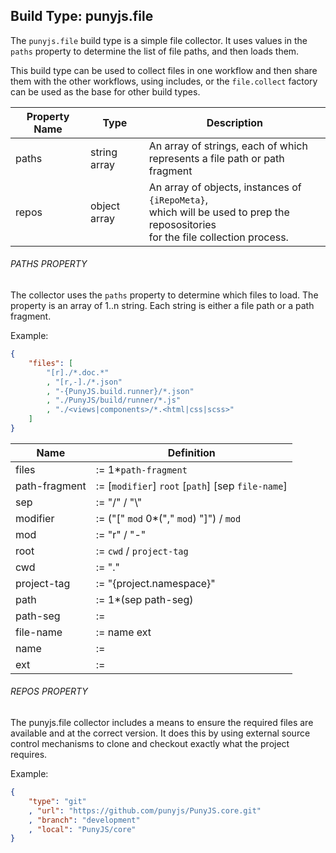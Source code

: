 ## Build Type: punyjs.file

The `punyjs.file` build type is a simple file collector. It uses values in the `paths` property to determine the list of file paths, and then loads them.

This build type can be used to collect files in one workflow and then share them with the other workflows, using includes, or the `file.collect` factory can be used as the base for other build types.

| Property Name | Type | Description |
| - | - | - |
|paths | string array | An array of strings, each of which <br>represents a file path or path fragment
|repos | object array | An array of objects, instances of `{iRepoMeta}`,<br> which will be used to prep the reposositories<br>for the file collection process.

###### PATHS PROPERTY

The collector uses the `paths` property to determine which files to load. The property is an array of 1..n string. Each string is either a file path or a path fragment.

Example:
```json
{
    "files": [
        "[r]./*.doc.*"
        , "[r,-]./*.json"
        , "-{PunyJS.build.runner}/*.json"
        , "./PunyJS/build/runner/*.js"
        , "./<views|components>/*.<html|css|scss>"
    ]
}
```

| Name | Definition |
|--|--|
|files | := 1*`path-fragment`
|path-fragment | := [`modifier`] `root` [`path`] [sep `file-name`]
|sep | := "/" / "\\"
|modifier | := ("[" `mod` 0*("," `mod`) "]") / `mod`
|mod | := "r" / "-"
|root | := `cwd` / `project-tag`
|cwd | := "."
|project-tag | := "{project.namespace}"
|path | := 1*(sep path-seg)
|path-seg | :=
|file-name | := name ext
|name | :=
|ext | :=

###### REPOS PROPERTY

The punyjs.file collector includes a means to ensure the required files are available and at the correct version. It does this by using external source control mechanisms to clone and checkout exactly what the project requires.



Example:

```json
{
    "type": "git"
    , "url": "https://github.com/punyjs/PunyJS.core.git"
    , "branch": "development"
    , "local": "PunyJS/core"
}
```